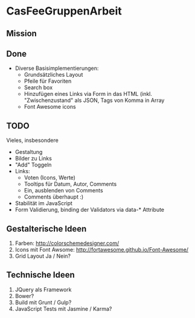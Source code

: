 CasFeeGruppenArbeit
===================
## Mission ##

## Done ##
* Diverse Basisimplementierungen:
    * Grundsätzliches Layout
    * Pfeile für Favoriten
    * Search box
    * Hinzufügen eines Links via Form in das HTML (inkl. "Zwischenzustand" als JSON, Tags von Komma in Array
    * Font Awesome icons


## TODO ##
Vieles, insbesondere
* Gestaltung
* Bilder zu Links
* "Add" Toggeln
* Links:
    * Voten (Icons, Werte)
    * Tooltips für Datum, Autor, Comments
    * Ein, ausblenden von Comments
    * Comments überhaupt :)
* Stabilität im JavaScript
* Form Validierung, binding der Validators via data-* Attribute

## Gestalterische Ideen ##
1. Farben: http://colorschemedesigner.com/
2. Icons mit Font Awsome: http://fortawesome.github.io/Font-Awesome/
3. Grid Layout Ja / Nein?


## Technische Ideen ##
1. JQuery als Framework
2. Bower?
3. Build mit Grunt / Gulp?
4. JavaScript Tests mit Jasmine / Karma?
